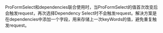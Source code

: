 ProFormSelect和dependencies联合使用时，当ProFormSelect的值首次改变后会触发request，再次选择Dependency Select时不会触发request。解决方案是在dependencies中添加一个字段，用来存储上一次keyWords的值，避免重复触发request。
